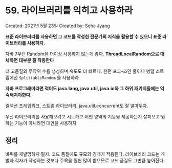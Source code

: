# 59. 라이브러리를 익히고 사용하라

Created: 2021년 5월 23일
Created by: Seha Jyang

**표준 라이브러리를 사용하면 그 코드를 작성한 전문가의 지식을 활용할 수 있으니 표준 라이브러리를 사용하자.**

자바 7부턴 Random을 더이상 사용하지 않는게 좋다. **ThreadLocalRandom으로 대체하면 대부분 잘 작동한다**

더 고품질의 무작위 수를 생성하며 속도도 더 빠르다. 한편 포크-조인 풀이나 병렬 스트림에선 `SplittableRandom` 을 사용하라

**자바 프로그래머라면 적어도 java.lang, java.util, java.io와 그 하위 패키지들에는 익숙해져야한다.**

컬렉션 프레임워크, 스트림 라이브러리, java.util.concurrent도 잘 알아두자.

우선 라이브러리를 사용해보려고 시도하고 어떤 영역의 기능을 제공하는지 살펴보고 원하는 기능이 아니라면 대안을 사용하자.

## 정리

바퀴를 재발명하지 말자. 코드 품질에도 규모의 경제가 적용된다. 라이브러리 코드는 개발자 각자가 작성하는 것보다 주목을 훨씬 많이 받으므로 코드 품질도 그만큼 높아진다.